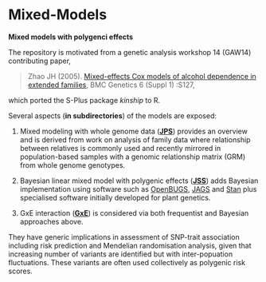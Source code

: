 # Mixed-Models

**Mixed models with polygenci effects**

The repository is motivated from a genetic analysis workshop 14 (GAW14) contributing paper, 

> Zhao JH (2005). [Mixed-effects Cox models of alcohol dependence in extended families](https://doi.org/10.1186/1471-2156-6-S1-S127), BMC Genetics 6 (Suppl 1) :S127, 

which ported the S-Plus package *kinship* to R.

Several aspects (**in subdirectories**) of the models are exposed:

1. Mixed modeling with whole genome data (**[JPS](JPS)**) provides an overview and is derived from work on analysis of family data where relationship between relatives is commonly 
used and recently mirrored in population-based samples with a genomic relationship matrix (GRM) from whole genome genotypes.

2. Bayesian linear mixed model with polygenic effects (**[JSS](JSS)**) adds Bayesian implementation using software such as [OpenBUGS](http://openbugs.net/w/FrontPage), 
[JAGS](http://mcmc-jags.sourceforge.net/) and [Stan](http://mc-stan.org/) plus specialised software initially developed for plant genetics.

3. GxE interaction (**[GxE](GxE)**) is considered via both frequentist and Bayesian approaches above.

They have generic implications in assessment of SNP-trait association including risk prediction and Mendelian randomisation analysis, given that increasing number of variants are 
identified but with inter-popuation fluctuations. These variants are often used collectively as polygenic risk scores.
